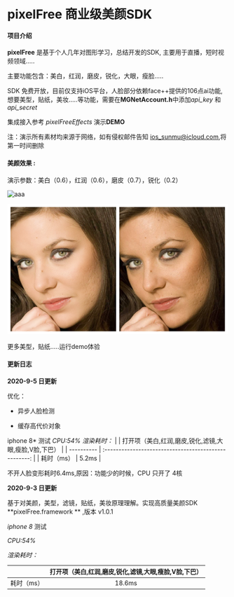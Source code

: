 # pixelFree 商业级美颜SDK

#### 项目介绍

**pixelFree** 是基于个人几年对图形学习，总结开发的SDK, 主要用于直播，短时视频领域.....

主要功能包含：美白，红润，磨皮，锐化，大眼，瘦脸.....

SDK 免费开放，目前仅支持iOS平台，人脸部分依赖face++提供的106点ai功能,想要美型，贴纸，美妆…..等功能，需要在**MGNetAccount.h**中添加*api_key*  和 *api_secret*

集成接入参考  *pixelFreeEffects* 演示**DEMO**

注：演示所有素材均来源于网络，如有侵权邮件告知 ios_sunmu@icloud.com,将第一时间删除

#### 美颜效果 :

演示参数：美白（0.6），红润（0.6），磨皮（0.7），锐化（0.2）

![aaa](/Users/sunmu/Desktop/sunmu/%E6%85%95%E8%AE%A1%E5%88%92/SMBeautyEngine/comp_image_1.png)

![](./comp_image_2.png)



更多美型，贴纸.....运行demo体验

#### 更新日志

**2020-9-5 日更新**

优化：

- 异步人脸检测

- 缓存高代价对象

iphone 8* 测试
*CPU:54%*
*渲染耗时：*
|            | 打开项（美白,红润,磨皮,锐化,滤镜,大眼,瘦脸,V脸,下巴） |
| ---------- | :---------------------------------------------------: |
| 耗时（ms） |                         5.2ms                         |

不开人脸变形耗时6.4ms,原因：功能少的时候，CPU 只开了 4核



**2020-9-3 日更新**

基于对美颜，美型，滤镜，贴纸，美妆原理理解。实现高质量美颜SDK **pixelFree.framework ** ,版本 v1.0.1

*iphone 8* 测试

*CPU:54%*

*渲染耗时：*

|            | 打开项（美白,红润,磨皮,锐化,滤镜,大眼,瘦脸,V脸,下巴） |
| ---------- | :---------------------------------------------------: |
| 耗时（ms） |                        18.6ms                         |









